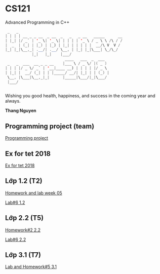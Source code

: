 # CS121
Advanced Programming in C++
```java
 _   _                                               
| | | | __ _ _ __  _ __  _   _   _ __   _____      __
| |_| |/ _` | '_ \| '_ \| | | | | '_ \ / _ \ \ /\ / /
|  _  | (_| | |_) | |_) | |_| | | | | |  __/\ V  V / 
|_| |_|\__,_| .__/| .__/ \__, | |_| |_|\___| \_/\_/  
            |_|   |_|    |___/                       
                           ____   ___  _  ___  
 _   _  ___  __ _ _ __    |___ \ / _ \/ |( _ ) 
| | | |/ _ \/ _` | '__|____ __) | | | | |/ _ \ 
| |_| |  __/ (_| | | |_____/ __/| |_| | | (_) |
 \__, |\___|\__,_|_|      |_____|\___/|_|\___/ 
 |___/                                        
                                                     
```
Wishing you good health, happiness, and success in the coming year and always.

**Thang Nguyen**

## Programming project (team)
[Programming project](https://classroom.github.com/a/U3ZmxIOn)

## Ex for tet 2018
[Ex for tet 2018](https://classroom.github.com/a/mYxZBVVw)

## Lớp 1.2 (T2)
[Homework and lab week 05](https://classroom.github.com/a/9e6T7bUS)

[Lab#6 1.2](https://classroom.github.com/a/PhActI_N)

## Lớp 2.2 (T5)
[Homework#2 2.2](https://classroom.github.com/a/ikvsDsIf)

[Lab#6 2.2](https://classroom.github.com/a/g95K7y3R)

## Lớp 3.1 (T7)
[Lab and Homework#5 3.1](https://classroom.github.com/a/FtLCP6AB)
